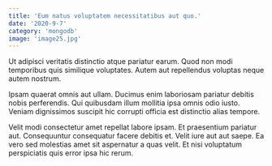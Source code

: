 ```yaml
---
title: 'Eum natus voluptatem necessitatibus aut quo.'
date: '2020-9-7'
category: 'mongodb'
image: 'image25.jpg'
---
```


Ut adipisci veritatis distinctio atque pariatur earum. Quod non modi temporibus quis similique voluptates. Autem aut repellendus voluptas neque autem nostrum.
 Ipsam quaerat omnis aut ullam. Ducimus enim laboriosam pariatur debitis nobis perferendis. Qui quibusdam illum mollitia ipsa omnis odio iusto. Veniam dignissimos suscipit hic corrupti officia est distinctio alias tempore.
 Velit modi consectetur amet repellat labore ipsam. Et praesentium pariatur aut. Consequuntur consequatur facere debitis et. Velit iure aut aut saepe. Ea vero sed molestias amet sit aspernatur a quas velit. Et nisi voluptatum perspiciatis quis error ipsa hic rerum.
